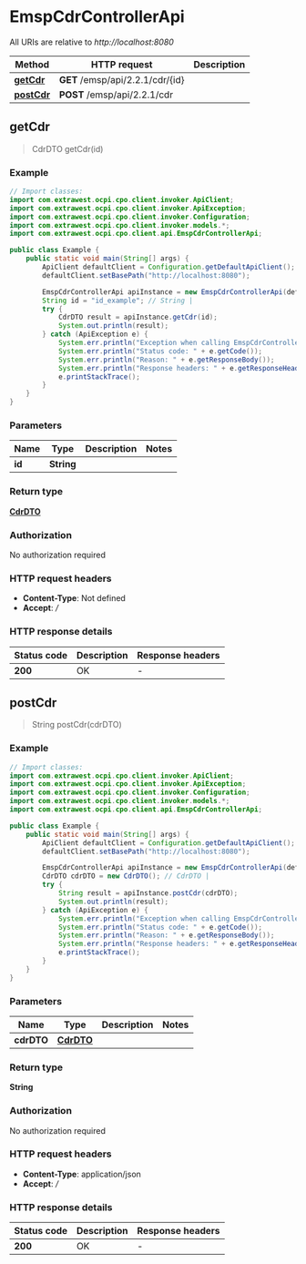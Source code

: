 # EmspCdrControllerApi

All URIs are relative to *http://localhost:8080*

| Method | HTTP request | Description |
|------------- | ------------- | -------------|
| [**getCdr**](EmspCdrControllerApi.md#getCdr) | **GET** /emsp/api/2.2.1/cdr/{id} |  |
| [**postCdr**](EmspCdrControllerApi.md#postCdr) | **POST** /emsp/api/2.2.1/cdr |  |



## getCdr

> CdrDTO getCdr(id)



### Example

```java
// Import classes:
import com.extrawest.ocpi.cpo.client.invoker.ApiClient;
import com.extrawest.ocpi.cpo.client.invoker.ApiException;
import com.extrawest.ocpi.cpo.client.invoker.Configuration;
import com.extrawest.ocpi.cpo.client.invoker.models.*;
import com.extrawest.ocpi.cpo.client.api.EmspCdrControllerApi;

public class Example {
    public static void main(String[] args) {
        ApiClient defaultClient = Configuration.getDefaultApiClient();
        defaultClient.setBasePath("http://localhost:8080");

        EmspCdrControllerApi apiInstance = new EmspCdrControllerApi(defaultClient);
        String id = "id_example"; // String | 
        try {
            CdrDTO result = apiInstance.getCdr(id);
            System.out.println(result);
        } catch (ApiException e) {
            System.err.println("Exception when calling EmspCdrControllerApi#getCdr");
            System.err.println("Status code: " + e.getCode());
            System.err.println("Reason: " + e.getResponseBody());
            System.err.println("Response headers: " + e.getResponseHeaders());
            e.printStackTrace();
        }
    }
}
```

### Parameters


| Name | Type | Description  | Notes |
|------------- | ------------- | ------------- | -------------|
| **id** | **String**|  | |

### Return type

[**CdrDTO**](CdrDTO.md)

### Authorization

No authorization required

### HTTP request headers

- **Content-Type**: Not defined
- **Accept**: */*


### HTTP response details
| Status code | Description | Response headers |
|-------------|-------------|------------------|
| **200** | OK |  -  |


## postCdr

> String postCdr(cdrDTO)



### Example

```java
// Import classes:
import com.extrawest.ocpi.cpo.client.invoker.ApiClient;
import com.extrawest.ocpi.cpo.client.invoker.ApiException;
import com.extrawest.ocpi.cpo.client.invoker.Configuration;
import com.extrawest.ocpi.cpo.client.invoker.models.*;
import com.extrawest.ocpi.cpo.client.api.EmspCdrControllerApi;

public class Example {
    public static void main(String[] args) {
        ApiClient defaultClient = Configuration.getDefaultApiClient();
        defaultClient.setBasePath("http://localhost:8080");

        EmspCdrControllerApi apiInstance = new EmspCdrControllerApi(defaultClient);
        CdrDTO cdrDTO = new CdrDTO(); // CdrDTO | 
        try {
            String result = apiInstance.postCdr(cdrDTO);
            System.out.println(result);
        } catch (ApiException e) {
            System.err.println("Exception when calling EmspCdrControllerApi#postCdr");
            System.err.println("Status code: " + e.getCode());
            System.err.println("Reason: " + e.getResponseBody());
            System.err.println("Response headers: " + e.getResponseHeaders());
            e.printStackTrace();
        }
    }
}
```

### Parameters


| Name | Type | Description  | Notes |
|------------- | ------------- | ------------- | -------------|
| **cdrDTO** | [**CdrDTO**](CdrDTO.md)|  | |

### Return type

**String**

### Authorization

No authorization required

### HTTP request headers

- **Content-Type**: application/json
- **Accept**: */*


### HTTP response details
| Status code | Description | Response headers |
|-------------|-------------|------------------|
| **200** | OK |  -  |

